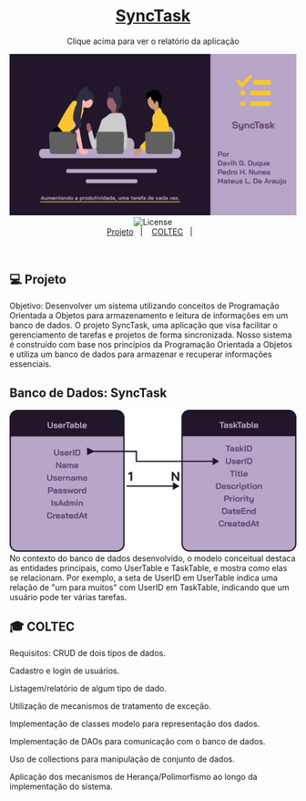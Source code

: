 <h1 align="center">
  <a href="./public/SyncTask.pdf" target="_blank"> SyncTask </a>
</h1>

<p align="center"> Clique acima para ver o relatório da aplicação</p>
 
<p align="center">
  <img src="./public/Capa.png" alt="Form page image" />
  <img alt="License" src="https://img.shields.io/static/v1?label=license&message=MIT&color=49AA26&labelColor=000000">
  
  <br>
  <a href="#-projeto">Projeto</a>&nbsp;&nbsp;&nbsp;|&nbsp;&nbsp;&nbsp;
  <a href="#-coltec">COLTEC</a>&nbsp;&nbsp;&nbsp;|&nbsp;&nbsp;&nbsp;
</p>

</br>

## 💻 Projeto
Objetivo:  Desenvolver um sistema utilizando conceitos de Programação Orientada a Objetos para armazenamento e leitura de informações em um banco de dados. O projeto SyncTask, uma aplicação que visa facilitar o gerenciamento de tarefas e projetos de forma sincronizada. Nosso sistema é construído com base nos princípios da Programação Orientada a Objetos e utiliza um banco de dados para armazenar e recuperar informações essenciais.

## Banco de Dados: SyncTask
<img src="./public/Tables.png" alt="Tables Image" />
No contexto do banco de dados desenvolvido, o modelo conceitual destaca as entidades principais, como UserTable e TaskTable, e mostra como elas se relacionam. Por exemplo, a seta de UserID em UserTable indica uma relação de "um para muitos" com UserID em TaskTable, indicando que um usuário pode ter várias tarefas.


## 🎓 COLTEC
Requisitos:
CRUD de dois tipos de dados.

Cadastro e login de usuários.

Listagem/relatório de algum tipo de dado.

Utilização de mecanismos de tratamento de exceção.

Implementação de classes modelo para representação dos dados.

Implementação de DAOs para comunicação com o banco de dados.

Uso de collections para manipulação de conjunto de dados.

Aplicação dos mecanismos de Herança/Polimorfismo ao longo da implementação do sistema.
